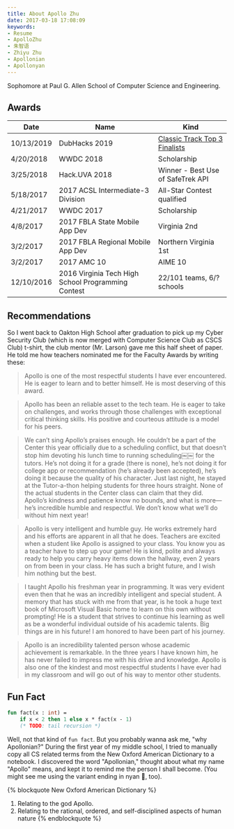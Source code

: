 ```yaml
---
title: About Apollo Zhu
date: 2017-03-18 17:08:09
keywords:
- Resume
- ApolloZhu
- 朱智语
- Zhiyu Zhu
- Apollonian
- Apollonyan
---
```


Sophomore at Paul G. Allen School of Computer Science and Engineering.

## Awards

|Date|Name|Kind|
|--|--|--|
|10/13/2019|DubHacks 2019|[Classic Track Top 3 Finalists](https://twitter.com/dubhacks/status/1183494524753960960?s=21)|
|4/20/2018|WWDC 2018|Scholarship|
|3/25/2018|Hack.UVA 2018|Winner - Best Use of SafeTrek API|
|5/18/2017|2017 ACSL Intermediate-3 Division|All-Star Contest qualified|
|4/21/2017|WWDC 2017|Scholarship|
|4/8/2017|2017 FBLA State Mobile App Dev|Virginia 2nd|
|3/2/2017|2017 FBLA Regional Mobile App Dev|Northern Virginia 1st|
|3/2/2017|2017 AMC 10|AIME 10|
|12/10/2016|2016 Virginia Tech High School Programming Contest|22/101 teams, 6/? schools|

## Recommendations

So I went back to Oakton High School after graduation to pick up my Cyber Security Club (which is now merged with Computer Science Club as CSCS Club) t-shirt, the club mentor (Mr. Larson) gave me this half sheet of paper. He told me how teachers nominated me for the Faculty Awards by writing these:

> Apollo is one of the most respectful students I have ever encountered. He is eager to learn and to better himself. He is most deserving of this award.

> Apollo has been an reliable asset to the tech team. He is eager to take on challenges, and works through those challenges with exceptional critical thinking skills. His positive and courteous attitude is a model for his peers.

> We can’t sing Apollo’s praises enough. He couldn’t be a part of the Center this year officially due to a scheduling conflict, but that doesn’t stop him devoting his lunch time to running scheduling￼￼ for the tutors. He’s not doing it for a grade (there is none), he’s not doing it for college app or recommendation (he’s already been accepted), he’s doing it because the quality of his character. Just last night, he stayed at the Tutor-a-thon helping students for three hours straight. None of the actual students in the Center class can claim that they did. Apollo’s kindness and patience know no bounds, and what is more—he’s incredible humble and respectful. We don’t know what we’ll do without him next year!

> Apollo is very intelligent and humble guy. He works extremely hard and his efforts are apparent in all that he does. Teachers are excited when a student like Apollo is assigned to your class. You know you as a teacher have to step up your game! He is kind, polite and always ready to help you carry heavy items down the hallway, even 2 years on from been in your class. He has such a bright future, and I wish him nothing but the best.

> I taught Apollo his freshman year in programming. It was very evident even then that he was an incredibly intelligent and special student. A memory that has stuck with me from that year, is he took a huge text book of Microsoft Visual Basic home to learn on this own without prompting! He is a student that strives to continue his learning as well as be a wonderful individual outside of his academic talents. Big things are in his future! I am honored to have been part of his journey.

> Apollo is an incredibility talented person whose academic achievement is remarkable. In the three years I have known him, he has never failed to impress me with his drive and knowledge. Apollo is also one of the kindest and most respectful students I have ever had in my classroom and will go out of his way to mentor other students.

## Fun Fact

```sml
fun fact(x : int) =
    if x < 2 then 1 else x * fact(x - 1)
    (* TODO: tail recursion *)
```

Well, not that kind of `fun fact`. But you probably wanna ask me, "why Apollonian?" During the first year of my middle school, I tried to manually copy all CS related terms from the New Oxford American Dictionary to a notebook. I discovered the word "Apollonian," thought about what my name "Apollo" means, and kept it to remind me the person I shall become. (You might see me using the variant ending in nyan 🐾, too).

{% blockquote New Oxford American Dictionary %}
1. Relating to the god Apollo.
2. Relating to the rational, ordered, and self-disciplined aspects of human nature
{% endblockquote %}
